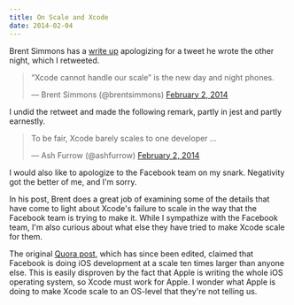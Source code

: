 ```yaml
---
title: On Scale and Xcode
date: 2014-02-04
---
```


Brent Simmons has a [write up](http://inessential.com/2014/02/03/apology) apologizing for a tweet he wrote the other night, which I retweeted.

> “Xcode cannot handle our scale” is the new day and night phones.
>
> — Brent Simmons (@brentsimmons) [February 2, 2014](https://twitter.com/brentsimmons/statuses/429790796397547521)<script async="" src="//platform.twitter.com/widgets.js" charset="utf-8"></script>

I undid the retweet and made the following remark, partly in jest and partly earnestly.

> To be fair, Xcode barely scales to one developer …
>
> — Ash Furrow (@ashfurrow) [February 2, 2014](https://twitter.com/ashfurrow/statuses/429794299052822528)<script async="" src="//platform.twitter.com/widgets.js" charset="utf-8"></script>

I would also like to apologize to the Facebook team on my snark. Negativity got the better of me, and I'm sorry.

In his post, Brent does a great job of examining some of the details that have come to light about Xcode's failure to scale in the way that the Facebook team is trying to make it. While I sympathize with the Facebook team, I'm also curious about what else they have tried to make Xcode scale for them.

The original [Quora post](http://www.quora.com/Facebook-Launches-Paper-January-2014/What-was-it-like-to-help-develop-Paper/answer/Jason-Barrett-Prado), which has since been edited, claimed that Facebook is doing iOS development at a scale ten times larger than anyone else. This is easily disproven by the fact that Apple is writing the whole iOS operating system, so Xcode must work for Apple. I wonder what Apple is doing to make Xcode scale to an OS-level that they're not telling us.
